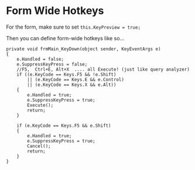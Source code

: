 ﻿# Form Wide Hotkeys

For the form, make sure to set `this.KeyPreview = true;`

Then you can define form-wide hotkeys like so...

    private void frmMain_KeyDown(object sender, KeyEventArgs e)
    {
        e.Handled = false;
        e.SuppressKeyPress = false;
        //F5,  Ctrl+E, Alt+X  .... all Execute! (just like query analyzer)
        if ((e.KeyCode == Keys.F5 && !e.Shift)
            || (e.KeyCode == Keys.E && e.Control)
            || (e.KeyCode == Keys.X && e.Alt))
        {
            e.Handled = true;
            e.SuppressKeyPress = true;
            Execute();
            return;
        }

        if (e.KeyCode == Keys.F5 && e.Shift)
        {
            e.Handled = true;
            e.SuppressKeyPress = true;
            Cancel();
            return;
        }
    }
